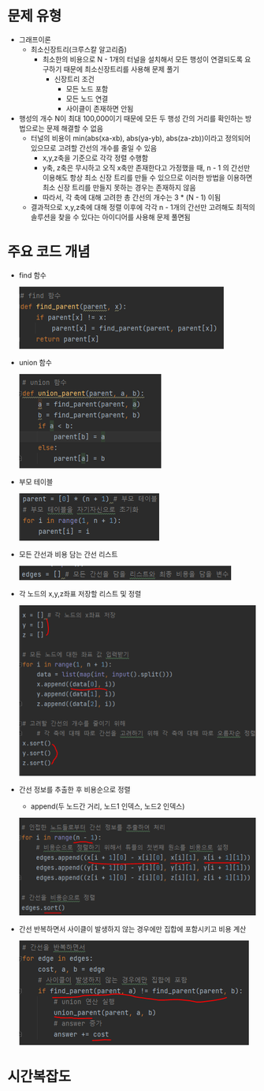 # 문제 유형 
- 그래프이론 
  - 최소신장트리(크루스칼 알고리즘) 
    - 최소한의 비용으로 N - 1개의 터널을 설치해서 모든 행성이 연결되도록 요구하기 때문에 최소신장트리를 사용해 문제 풀기 
      - 신장트리 조건
        - 모든 노드 포함 
        - 모든 노드 연결 
        - 사이클이 존재하면 안됨 
- 행성의 개수 N이 최대 100,000이기 때문에 모든 두 행성 간의 거리를 확인하는 방법으로는 문제 해결할 수 없음 
  - 터널의 비용이 min(abs(xa-xb), abs(ya-yb), abs(za-zb))이라고 정의되어있으므로 고려할 간선의 개수를 줄일 수 있음 
    - x,y,z축을 기준으로 각각 정렬 수행함
    - y축, z축은 무시하고 오직 x축만 존재한다고 가정했을 때, n - 1 의 간선만 이용해도 항상 최소 신장 트리를 만들 수 있으므로 이러한 방법을 이용하면 최소 신장 트리를 만들지 못하는 경우는 존재하지 않음
    - 따라서, 각 축에 대해 고려한 총 간선의 개수는 3 * (N - 1) 이됨
  - 결과적으로 x,y,z축에 대해 정렬 이후에 각각 n - 1개의 간선만 고려해도 최적의 솔루션을 찾을 수 있다는 아이디어를 사용해 문제 풀면됨 

# 주요 코드 개념 
- find 함수 

  ![img.png](img.png)

- union 함수

  ![img_1.png](img_1.png)

- 부모 테이블

  ![img_2.png](img_2.png)

- 모든 간선과 비용 담는 간선 리스트

  ![img_3.png](img_3.png)

- 각 노드의 x,y,z좌표 저장할 리스트 및 정렬

  ![img_5.png](img_5.png)

- 간선 정보를 추출한 후 비용순으로 정렬
  - append(두 노드간 거리, 노드1 인덱스, 노드2 인덱스) 

  ![img_6.png](img_6.png)

- 간선 반복하면서 사이클이 발생하지 않는 경우에만 집합에 포함시키고 비용 계산

  ![img_7.png](img_7.png)  

# 시간복잡도 